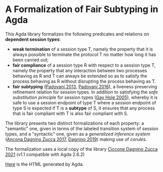# A Formalization of Fair Subtyping in Agda

This Agda library formalizes the following predicates and relations
on **dependent session types**:

* **weak termination** of a session type T, namely the property that
  it is always possible to terminate the protocol T no matter how
  long it has been carried out;
* **fair compliance** of a session type R with respect to a session
  type T, namely the property that any interaction between two
  processes behaving as R and T can always be extended so as to
  satisfy the process behaving as R without disrupting the process
  behaving as T.
* **fair subtyping** ([Padovani 2013], [Padovani 2016]), a liveness
  preserving refinement relation for session types. In addition to
  satisfying the *safe substitution principle* for session types
  ([Gay Hole 2005]), whereby it is safe to use a session endpoint of
  type T where a session endpoint of type S is expected if T is a
  **subtype** of S, it ensures that any process that is fair
  compliant with T is also fair compliant with S.

The library presents two distinct formalizations of each property: a
"semantic" one, given in terms of the labeled transition system of
session types, and a "syntactic" one, given as a *generalized
inference system* ([Ancona Dagnino Zucca 2017], [Dagnino 2019]) making
use of *corules*.

The formalization uses a local copy of the library [Ciccone Dagnino Zucca 2021] 
(v1.1 compatible with Agda 2.6.2)

[Here](https://boystrange.github.io/FairSubtypingAgda/Main.html) is
the HTML generated by Agda.

[Gay Hole 2005]: http://dx.doi.org/10.1007/s00236-005-0177-z
[Ancona Dagnino Zucca 2017]: http://dx.doi.org/10.1007/978-3-662-54434-1\_2
[Dagnino 2019]: http://dx.doi.org/10.23638/LMCS-15(1:26)2019
[Padovani 2013]: http://dx.doi.org/10.1007/978-3-642-39212-2\_34
[Padovani 2016]: http://dx.doi.org/10.1017/S096012951400022X
[Ciccone Dagnino Zucca 2021]: https://github.com/LcicC/inference-systems-agda
